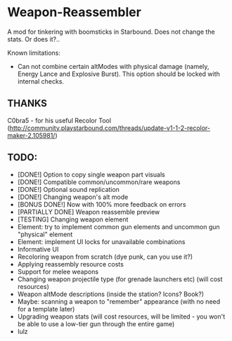 # Weapon-Reassembler
A mod for tinkering with boomsticks in Starbound. Does not change the stats. Or does it?..

Known limitations:
- Can not combine certain altModes with physical damage (namely, Energy Lance and Explosive Burst). This option should be locked with internal checks.

## THANKS
C0bra5 - for his useful Recolor Tool (http://community.playstarbound.com/threads/update-v1-1-2-recolor-maker-2.105981/)


## TODO:

- [DONE!] Option to copy single weapon part visuals
- [DONE!] Compatible common/uncommon/rare weapons
- [DONE!] Optional sound replication
- [DONE!] Changing weapon's alt mode
- [BONUS DONE!] Now with 100% more feedback on errors
- [PARTIALLY DONE] Weapon reassemble preview
- [TESTING] Changing weapon element
- Element: try to implement common gun elements and uncommon gun "physical" element
- Element: implement UI locks for unavailable combinations
- Informative UI
- Recoloring weapon from scratch (dye punk, can you use it?)
- Applying reassembly resource costs
- Support for melee weapons
- Changing weapon projectile type (for grenade launchers etc) (will cost resources)
- Weapon altMode descriptions (inside the station? Icons? Book?)
- Maybe: scanning a weapon to "remember" appearance (with no need for a template later)
- Upgrading weapon stats (will cost resources, will be limited - you won't be able to use a low-tier gun through the entire game)
- lulz
